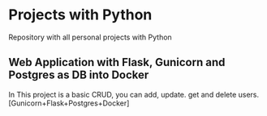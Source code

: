 # Projects with Python
Repository with all personal projects with Python

## Web Application with Flask, Gunicorn and Postgres as DB into Docker
In This project is a basic CRUD, you can add, update. get and delete users.
[Gunicorn+Flask+Postgres+Docker]